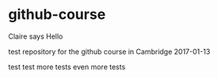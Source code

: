 # github-course

Claire says Hello

test repository for the github course in Cambridge 2017-01-13

test test
more tests
even more tests

